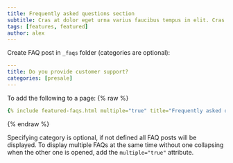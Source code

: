 ```yaml
---
title: Frequently asked questions section
subtitle: Cras at dolor eget urna varius faucibus tempus in elit. Cras a dui imperdiet, tempus metus quis, pharetra turpis.
tags: [features, featured]
author: alex
---
```


Create FAQ post in `_faqs` folder (categories are optional):
```yml
---
title: Do you provide customer support?
categories: [presale]
---
```

To add the following to a page:
{% raw %}
```yaml
{% include featured-faqs.html multiple="true" title="Frequently asked questions" category="presale" subtitle="Find quicke answers to frequent pre-sale questions asked by customers" %}
```
{% endraw %}

Specifying category is optional, if not defined all FAQ posts will be displayed. To display multiple FAQs at the same time without one collapsing when the other one is opened, add the `multiple="true"` attribute.
